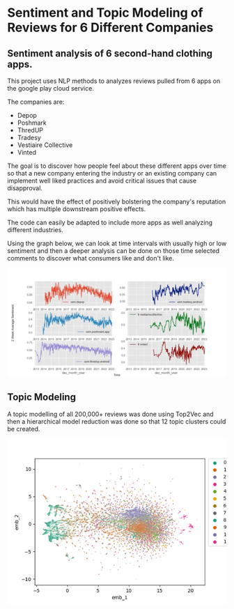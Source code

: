 # Sentiment and Topic Modeling of Reviews for 6 Different Companies
## Sentiment analysis of 6 second-hand clothing apps.

This project uses NLP methods to analyzes reviews pulled from 6 apps on the google play cloud service. 

The companies are:
* Depop
* Poshmark
*  ThredUP
*  Tradesy
*  Vestiaire Collective
*  Vinted

The goal is to discover how people feel about these different apps over time so that a new company entering the industry or an existing company can implement well liked practices and avoid critical issues that cause disapproval.

This would have the effect of positively bolstering the company's reputation which has multiple downstream positive effects.

The code can easily be adapted to include more apps as well analyzing different industries.

Using the graph below, we can look at time intervals with usually high or low sentiment and then a deeper analysis can be done on those time selected comments to discover what consumers like and don't like.

![image](images/2wk_avg_sentiment.png)

## Topic Modeling
A topic modelling of all 200,000+ reviews was done using Top2Vec and then a hierarchical model reduction was done so that 12 topic clusters could be created.

![image](images/topic_clusters.png)
